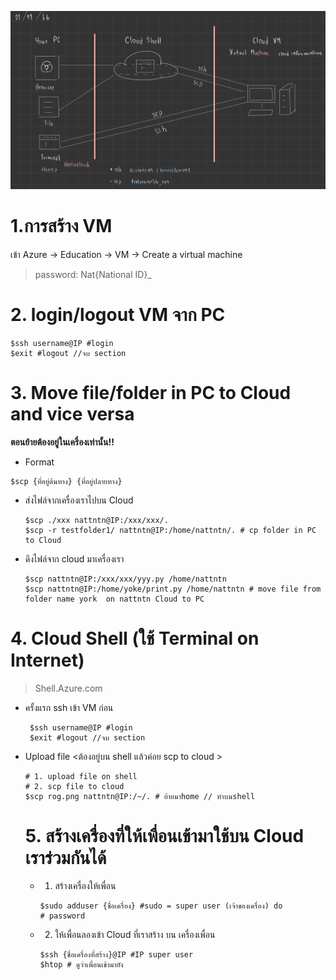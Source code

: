 ![VM](https://github.com/nattntn/AIPrototype2023/blob/main/lecture/VM.jpg)
 # 1.การสร้าง VM
เข้า Azure -> Education -> VM -> Create a virtual machine
> password: Nat{National ID}_
 # 2. login/logout  VM จาก PC
 ```
 $ssh username@IP #login
 $exit #logout //จบ section
 ```
 # 3. Move file/folder in PC to Cloud and vice versa 
 __ตอนย้ายต้องอยู่ในเครื่องเท่านั้น!!__
* Format
 ```
 $scp {ที่อยู่ต้นทาง} {ที่อยู่ปลายทาง}
 ```
* ส่งไฟล์จากเครื่องเราไปบน Cloud
  ```
  $scp ./xxx nattntn@IP:/xxx/xxx/.
  $scp -r testfolder1/ nattntn@IP:/home/nattntn/. # cp folder in PC to Cloud
  ```
* ดึงไฟล์จาก cloud มาเครื่องเรา
  ```
  $scp nattntn@IP:/xxx/xxx/yyy.py /home/nattntn
  $scp nattntn@IP:/home/yoke/print.py /home/nattntn # move file from folder name york  on nattntn Cloud to PC
  ```
 # 4. Cloud Shell (ใช้ Terminal on Internet)
 > Shell.Azure.com
* ครั้งแรก ssh เข้า VM ก่อน
  ```
   $ssh username@IP #login
   $exit #logout //จบ section
  ```
* Upload file <ต้องอยู่บน shell แล้วค่อย scp to cloud >
  ```
  # 1. upload file on shell
  # 2. scp file to cloud
  $scp rog.png nattntn@IP:/~/. # ย้ายมาhome // ทำบนshell
  ```
  # 5. สร้างเครื่องที่ให้เพื่อนเข้ามาใช้บน Cloud เราร่วมกันได้
  * 1. สร้างเครื่องให้เพื่อน
    ```
    $sudo adduser {ชื่อเครื่อง} #sudo = super user (เจ้าของเครื่อง) do
    # password
    ```
  * 2. ให้เพื่อนลองเข้า Cloud ที่เราสร้าง บน เครื่องเพื่อน
    ```
    $ssh {ชื่อเครื่องที่สร้าง}@IP #IP super user
    $htop # ดูว่าเพื่อนเข้ามายัง
    ```
    
    
  
  
 
 
